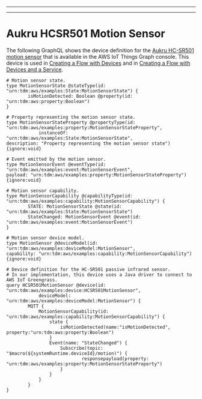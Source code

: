 --------

--------

# Aukru HCSR501 Motion Sensor<a name="iot-tg-examples-motionsensor"></a>

The following GraphQL shows the device definition for the [Aukru HC\-SR501 motion sensor](https://www.amazon.com/Aukru-Pyroelectricity-Raspberry-Microcontrollers-Electronic/dp/B019SX734A) that is available in the AWS IoT Things Graph console\. This device is used in [Creating a Flow with Devices](iot-tg-gs-thing-sample.html) and in [Creating a Flow with Devices and a Service](iot-tg-gs-thingdev-sample.html)\.

```
# Motion sensor state.
type MotionSensorState @stateType(id: "urn:tdm:aws/examples:State:MotionSensorState") {
        isMotionDetected: Boolean @property(id: "urn:tdm:aws:property:Boolean")
}

# Property representing the motion sensor state.
type MotionSensorStateProperty @propertyType(id: "urn:tdm:aws/examples:property:MotionSensorStateProperty",
            instanceOf: "urn:tdm:aws/examples:State:MotionSensorState",
description: "Property representing the motion sensor state") {ignore:void}

# Event emitted by the motion sensor.
type MotionSensorEvent @eventType(id: "urn:tdm:aws/examples:event:MotionSensorEvent",
payload: "urn:tdm:aws/examples:property:MotionSensorStateProperty") {ignore:void}

# Motion sensor capability.
type MotionSensorCapability @capabilityType(id: "urn:tdm:aws/examples:capability:MotionSensorCapability") {
        STATE: MotionSensorState @state(id: "urn:tdm:aws/examples:State:MotionSensorState")
        StateChanged: MotionSensorEvent @event(id: "urn:tdm:aws/examples:event:MotionSensorEvent")
}

# Motion sensor device model.
type MotionSensor @deviceModel(id: "urn:tdm:aws/examples:deviceModel:MotionSensor",
capability: "urn:tdm:aws/examples:capability:MotionSensorCapability") {ignore:void}

# Device definition for the HC-SR501 passive infrared sensor.
# In our implementation, this device uses a Java driver to connect to AWS IoT Greengrass.
query HCSR501MotionSensor @device(id: "urn:tdm:aws/examples:device:HCSR501MotionSensor",
            deviceModel: "urn:tdm:aws/examples:deviceModel:MotionSensor") {
        MQTT {
            MotionSensorCapability(id: "urn:tdm:aws/examples:capability:MotionSensorCapability") {
                state {
                    isMotionDetected(name:"isMotionDetected", property:"urn:tdm:aws:property:Boolean")
                }
                Event(name: "StateChanged") {
                    Subscribe(topic: "$macro(${systemRuntime.deviceId}/motion)") {
                            responsepayload(property: "urn:tdm:aws/examples:property:MotionSensorStateProperty")
                    }
                }
            }
        }
}
```